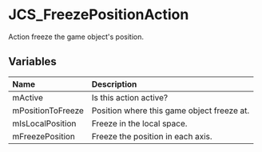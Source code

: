 # JCS_FreezePositionAction

Action freeze the game object's position.

## Variables

| Name              | Description                                |
|:------------------|:-------------------------------------------|
| mActive           | Is this action active?                     |
| mPositionToFreeze | Position where this game object freeze at. |
| mIsLocalPosition  | Freeze in the local space.                 |
| mFreezePosition   | Freeze the position in each axis.          |
